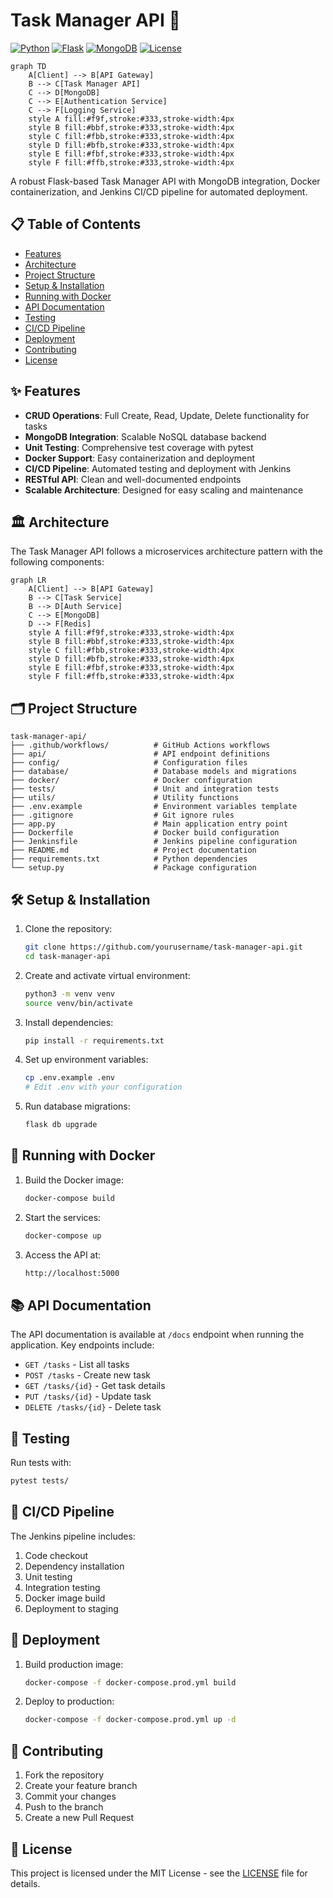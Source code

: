 # Task Manager API 🚀

[![Python](https://img.shields.io/badge/Python-3.9+-blue.svg)](https://python.org)
[![Flask](https://img.shields.io/badge/Flask-2.0+-green.svg)](https://flask.palletsprojects.com/)
[![MongoDB](https://img.shields.io/badge/MongoDB-5.0+-brightgreen.svg)](https://www.mongodb.com/)
[![License](https://img.shields.io/badge/License-MIT-yellow.svg)](https://opensource.org/licenses/MIT)

```mermaid
graph TD
    A[Client] --> B[API Gateway]
    B --> C[Task Manager API]
    C --> D[MongoDB]
    C --> E[Authentication Service]
    C --> F[Logging Service]
    style A fill:#f9f,stroke:#333,stroke-width:4px
    style B fill:#bbf,stroke:#333,stroke-width:4px
    style C fill:#fbb,stroke:#333,stroke-width:4px
    style D fill:#bfb,stroke:#333,stroke-width:4px
    style E fill:#fbf,stroke:#333,stroke-width:4px
    style F fill:#ffb,stroke:#333,stroke-width:4px
```

A robust Flask-based Task Manager API with MongoDB integration, Docker containerization, and Jenkins CI/CD pipeline for automated deployment.

## 📋 Table of Contents

- [Features](#-features)
- [Architecture](#-architecture)
- [Project Structure](#-project-structure)
- [Setup & Installation](#-setup--installation)
- [Running with Docker](#-running-with-docker)
- [API Documentation](#-api-documentation)
- [Testing](#-testing)
- [CI/CD Pipeline](#-cicd-pipeline)
- [Deployment](#-deployment)
- [Contributing](#-contributing)
- [License](#-license)

## ✨ Features

- **CRUD Operations**: Full Create, Read, Update, Delete functionality for tasks
- **MongoDB Integration**: Scalable NoSQL database backend
- **Unit Testing**: Comprehensive test coverage with pytest
- **Docker Support**: Easy containerization and deployment
- **CI/CD Pipeline**: Automated testing and deployment with Jenkins
- **RESTful API**: Clean and well-documented endpoints
- **Scalable Architecture**: Designed for easy scaling and maintenance

## 🏛 Architecture

The Task Manager API follows a microservices architecture pattern with the following components:

```mermaid
graph LR
    A[Client] --> B[API Gateway]
    B --> C[Task Service]
    B --> D[Auth Service]
    C --> E[MongoDB]
    D --> F[Redis]
    style A fill:#f9f,stroke:#333,stroke-width:4px
    style B fill:#bbf,stroke:#333,stroke-width:4px
    style C fill:#fbb,stroke:#333,stroke-width:4px
    style D fill:#bfb,stroke:#333,stroke-width:4px
    style E fill:#fbf,stroke:#333,stroke-width:4px
    style F fill:#ffb,stroke:#333,stroke-width:4px
```

## 🗂 Project Structure

```
task-manager-api/
├── .github/workflows/          # GitHub Actions workflows
├── api/                        # API endpoint definitions
├── config/                     # Configuration files
├── database/                   # Database models and migrations
├── docker/                     # Docker configuration
├── tests/                      # Unit and integration tests
├── utils/                      # Utility functions
├── .env.example                # Environment variables template
├── .gitignore                  # Git ignore rules
├── app.py                      # Main application entry point
├── Dockerfile                  # Docker build configuration
├── Jenkinsfile                 # Jenkins pipeline configuration
├── README.md                   # Project documentation
├── requirements.txt            # Python dependencies
└── setup.py                    # Package configuration
```

## 🛠 Setup & Installation

1. Clone the repository:

   ```bash
   git clone https://github.com/yourusername/task-manager-api.git
   cd task-manager-api
   ```

2. Create and activate virtual environment:

   ```bash
   python3 -m venv venv
   source venv/bin/activate
   ```

3. Install dependencies:

   ```bash
   pip install -r requirements.txt
   ```

4. Set up environment variables:

   ```bash
   cp .env.example .env
   # Edit .env with your configuration
   ```

5. Run database migrations:
   ```bash
   flask db upgrade
   ```

## 🐳 Running with Docker

1. Build the Docker image:

   ```bash
   docker-compose build
   ```

2. Start the services:

   ```bash
   docker-compose up
   ```

3. Access the API at:
   ```bash
   http://localhost:5000
   ```

## 📚 API Documentation

The API documentation is available at `/docs` endpoint when running the application. Key endpoints include:

- `GET /tasks` - List all tasks
- `POST /tasks` - Create new task
- `GET /tasks/{id}` - Get task details
- `PUT /tasks/{id}` - Update task
- `DELETE /tasks/{id}` - Delete task

## 🧪 Testing

Run tests with:

```bash
pytest tests/
```

## 🔄 CI/CD Pipeline

The Jenkins pipeline includes:

1. Code checkout
2. Dependency installation
3. Unit testing
4. Integration testing
5. Docker image build
6. Deployment to staging

## 🚀 Deployment

1. Build production image:

   ```bash
   docker-compose -f docker-compose.prod.yml build
   ```

2. Deploy to production:
   ```bash
   docker-compose -f docker-compose.prod.yml up -d
   ```

## 🤝 Contributing

1. Fork the repository
2. Create your feature branch
3. Commit your changes
4. Push to the branch
5. Create a new Pull Request

## 📄 License

This project is licensed under the MIT License - see the [LICENSE](LICENSE) file for details.
